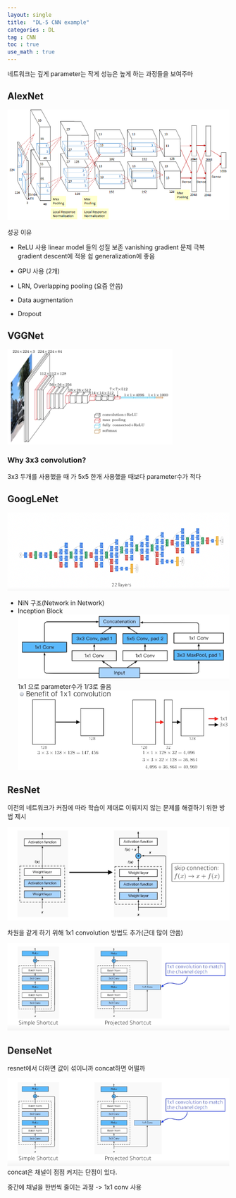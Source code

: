 ```yaml
---
layout: single
title:  "DL-5 CNN example"
categories : DL
tag : CNN
toc : true
use_math : true
---
```



네트워크는 깊게
parameter는 작게
성능은 높게
하는 과정들을 보여주마

## AlexNet

![alexnet](/images/2022-10-05-DL5/alexnet.png)

성공 이유
- ReLU 사용
linear model 들의 성질 보존
vanishing gradient 문제 극복
gradient descent에 적용 쉽
generalization에 좋음

- GPU 사용 (2개)
- LRN, Overlapping pooling (요즘 안씀)
- Data augmentation
- Dropout


## VGGNet

![image-20221005112021186](/images/2022-10-05-DL5/image-20221005112021186.png)

### Why 3x3 convolution?

3x3 두개를 사용했을 때 가
5x5 한개 사용했을 때보다 
parameter수가 적다

## GoogLeNet
![image-20221005112538756](/images/2022-10-05-DL5/image-20221005112538756.png)

- NiN 구조(Network in Network)
- Inception Block
![image-20221005113040043](/images/2022-10-05-DL5/image-20221005113040043.png)
1x1 으로 parameter수가 1/3로 줄음
![image-20221005113458445](/images/2022-10-05-DL5/image-20221005113458445.png)

## ResNet
이전의 네트워크가 커짐에 따라 학습이 제대로 이뤄지지 않는 문제를 해결하기 위한 방법 제시

![image-20221005113833952](/images/2022-10-05-DL5/image-20221005113833952.png)

차원을 같게 하기 위해 1x1 convolution 방법도 추가(근데 많이 안씀)

![image-20221005114008036](/images/2022-10-05-DL5/image-20221005114008036.png)

## DenseNet
resnet에서 더하면 값이 섞이니까 concat하면 어떨까

![image-20221005114308978](/images/2022-10-05-DL5/image-20221005114308978.png)
concat은 채널이 점점 커지는 단점이 있다.

중간에 채널을 한번씩 줄이는 과정 -> 1x1 conv 사용
